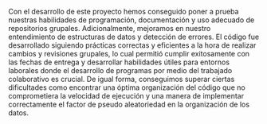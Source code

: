 Con el desarrollo de este proyecto hemos conseguido poner a prueba nuestras habilidades de programación, documentación y uso adecuado de repositorios grupales. Adicionalmente, mejoramos en nuestro entendimiento de estructuras de datos y detección de errores.
El código fue desarrollado siguiendo prácticas correctas y eficientes a la hora de realizar cambios y revisiones grupales, lo cual permitió cumplir exitosamente con las fechas de entrega y desarrollar habilidades útiles para entornos laborales donde el desarrollo de programas por medio del trabajado colaborativo es crucial.
De igual forma, conseguimos superar ciertas dificultades como encontrar una óptima organización del código que no comprometiera la velocidad de ejecución y una manera de implementar correctamente el factor de pseudo aleatoriedad en la organización de los datos. 
